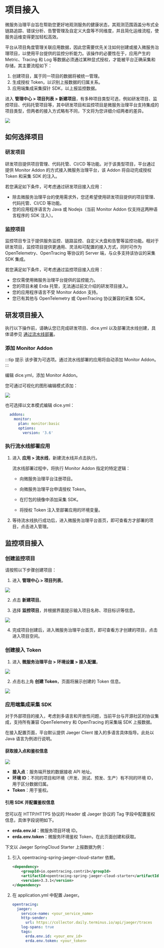 # 项目接入

微服务治理平台旨在帮助您更好地观测服务的健康状态，其观测范围涵盖分布式全链路追踪、错误分析、告警管理及自定义大盘等不同维度，并且简化运维流程，使服务运维变得更加轻松高效。

平台从项目角度管理关联应用数据，因此您需要优先关注如何创建或接入微服务治理项目，以使用平台提供的监控分析能力。该操作的必要性在于，应用产生的 Metric、Tracing 和 Log 等数据必须通过某种显式授权，才能被平台正确采集和存储，其主要流程如下：

1. 创建项目，属于同一项目的数据将被统一管理。
2. 生成授权 Token，以识别上报数据的归属关系。
3. 应用端集成采集探针 SDK，以上报监控数据。

进入 **管理中心 > 项目列表 > 新建项目**，有多种项目类型可选，例如研发项目、监控项目、代码托管项目等，其中研发项目和监控项目是微服务治理平台支持集成的项目类型，但两者的接入方式略有不同，下文将为您详细介绍两者的差异。

![](http://terminus-paas.oss-cn-hangzhou.aliyuncs.com/paas-doc/2022/01/24/ef0f6a59-6434-4ee0-87cc-26abd7cf8222.png)


## 如何选择项目

### 研发项目

研发项目提供项目管理、代码托管、CI/CD 等功能。对于该类型项目，平台通过提供 Monitor Addon 的方式接入微服务治理平台，该 Addon 将自动完成授权 Token 和采集 SDK 的注入。

若您满足如下条件，可考虑通过研发项目接入应用：

- 除去微服务治理平台的使用需求外，您还希望使用研发项目提供的项目管理、代码托管、CI/CD 等功能。
- 您的应用程序语言为 Java 或 Nodejs（当前 Monitor Addon 仅支持这两种语言程序的 SDK 注入）。

### 监控项目

监控项目专注于提供服务监控、链路监控、自定义大盘和告警等监控功能。相对于研发项目，监控项目提供更通用、灵活和可配置的接入方式，同时可作为 OpenTelemetry、OpenTracing 等协议的 Server 端，与众多支持该协议的采集 SDK 集成。

若您满足如下条件，可考虑通过监控项目接入应用：

- 您仅需使用微服务治理平台提供的监控能力。
- 您的项目未被 Erda 托管，无法通过前文介绍的研发项目接入。
- 您的应用程序语言不受 Monitor Addon 支持。
- 您已有其他与 OpenTelemetry 或 OpenTracing 协议兼容的采集 SDK。

## 研发项目接入

执行以下操作前，请确认您已完成研发项目、dice.yml 以及部署流水线创建，具体请参见 [通过流水线部署](../../../dop/guides/deploy/deploy-by-cicd-pipeline)。

### 添加 Monitor Addon

:::tip 提示
该步骤为可选项。通过流水线部署的应用将自动添加 Monitor Addon。
:::

编辑 dice.yml，添加 Monitor Addon。

您可通过可视化的图形编辑模式添加：

![](http://terminus-paas.oss-cn-hangzhou.aliyuncs.com/paas-doc/2022/03/15/0f58aadd-eb11-4671-804c-a9dbae56d4be.png)

也可选择以文本模式编辑 dice.yml：

```yaml
  addons:
    monitor:
      plan: monitor:basic
      options:
        version: '3.6'
```

### 执行流水线部署应用

1. 进入 **应用 > 流水线**，新建流水线并点击执行。 
   
   流水线部署过程中，将执行 Monitor Addon 指定的特定逻辑：
   
   - 向微服务治理平台注册项目。
   
   - 向微服务治理平台申请授权 Token。
   
   - 在打包的镜像中添加采集 SDK。
   
   - 将授权 Token 注入至部署应用的环境变量。
   

2. 等待流水线执行成功后，进入微服务治理平台首页，即可查看方才部署的项目，点击进入管理。


## 监控项目接入

### 创建监控项目

请按照以下步骤创建项目：

1. 进入 **管理中心 > 项目列表**。
   

![](http://terminus-paas.oss-cn-hangzhou.aliyuncs.com/paas-doc/2022/01/24/e5b45f1f-c9f7-4698-a163-215ecccd32b4.png)

2. 点击 **新建项目**。

3. 选择 **监控项目**，并根据界面提示输入项目名称、项目标识等信息。

![](http://terminus-paas.oss-cn-hangzhou.aliyuncs.com/paas-doc/2022/01/24/ef0f6a59-6434-4ee0-87cc-26abd7cf8222.png)

4. 完成项目创建后，进入微服务治理平台首页，即可查看方才创建的项目，点击进入项目空间。

### 创建接入 Token

1. 进入 **微服务治理平台 > 环境设置 > 接入配置**。

![](http://terminus-paas.oss-cn-hangzhou.aliyuncs.com/paas-doc/2022/03/08/d336940c-bb64-430e-897d-fa4027365579.png)

2. 点击右上角 **创建 Token**，页面将展示创建的 Token 信息。

![](http://terminus-paas.oss-cn-hangzhou.aliyuncs.com/paas-doc/2022/03/08/df30c599-c18c-43e9-aa3f-bc47a068a9b4.png)

### 应用端集成采集 SDK

对于外部项目的接入，考虑到多语言和开放性问题，当前平台与开源社区的协议集成，支持所有兼容 OpenTelemetry 和 OpenTracing 的采集端 SDK 上报数据。

在接入配置页面，平台默认提供 Jaeger Client 接入的多语言具体指导。此处以 Java 语言为例进行说明。

#### 获取接入点和鉴权信息

![](http://terminus-paas.oss-cn-hangzhou.aliyuncs.com/paas-doc/2022/03/08/137ce52f-3bdc-4e90-8efc-88368d522419.png)

- **接入点**：服务端开放的数据接收 API 地址。
- **环境 ID**：不同的项目和环境（开发、测试、预发、生产）有不同的环境 ID，用于区分数据归属。
- **Token**：用于鉴权。

#### 引用 SDK 并配置鉴权信息

您可以在 HTTP/HTTPS 协议的 Header 或 Jaeger 协议的 Tag 字段中配置鉴权信息，具体字段说明如下。

- **erda.env.id**：微服务项目环境 ID。
- **erda.env.token**：微服务环境鉴权 Token，在此页面创建和获取。

下文以 Jaeger SpringCloud Starter 上报数据为例：

1. 引入 opentracing-spring-jaeger-cloud-starter 依赖。

   ```xml
   <dependency>
       <groupId>io.opentracing.contrib</groupId>
       <artifactId>opentracing-spring-jaeger-cloud-starter</artifactId>
       <version>3.3.1</version>
   </dependency>
   ```

2. 在 application.yml 中配置 Jaeger。

   ```yaml
   opentracing:
     jaeger:
       service-name: <your_service_name>
       http-sender:
         url: https://collector.daily.terminus.io/api/jaeger/traces
       log-spans: true
       tags:
         erda.env.id: <your_env_id>
         erda.env.token: <your_token>
   ```

   
